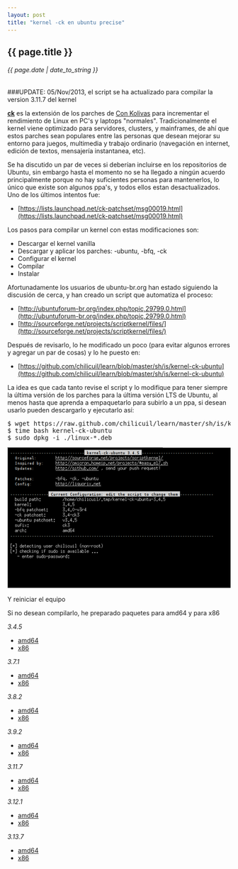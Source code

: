 ```yaml
---
layout: post
title: "kernel -ck en ubuntu precise"
---
```


## {{ page.title }}

###### {{ page.date | date_to_string }}

###UPDATE: 05/Nov/2013, el script se ha actualizado para compilar la version 3.11.7 del kernel

**[ck](http://ck-hack.blogspot.mx/)** es la extensión de los parches de [Con Kolivas](http://en.wikipedia.org/wiki/Con_Kolivas) para incrementar el rendimiento de Linux en PC's y laptops "normales". Tradicionalmente el kernel viene optimizado para servidores, clusters, y mainframes, de ahí que estos parches sean populares entre las personas que desean mejorar su entorno para juegos, multimedia y trabajo ordinario (navegación en internet, edición de textos, mensajería instantanea, etc).

Se ha discutido un par de veces si deberían incluirse en los repositorios de Ubuntu, sin embargo hasta el momento no se ha llegado a ningún acuerdo principalmente porque no hay suficientes personas para mantenerlos, lo único que existe son algunos ppa's, y todos ellos estan desactualizados. Uno de los últimos intentos fue:

- [https://lists.launchpad.net/ck-patchset/msg00019.html](https://lists.launchpad.net/ck-patchset/msg00019.html)

Los pasos para compilar un kernel con estas modificaciones son:

- Descargar el kernel vanilla
- Descargar y aplicar los parches: -ubuntu, -bfq, -ck
- Configurar el kernel
- Compilar
- Instalar

Afortunadamente los usuarios de ubuntu-br.org han estado siguiendo la discusión de cerca, y han creado un script que automatiza el proceso:

- [http://ubuntuforum-br.org/index.php/topic,29799.0.html](http://ubuntuforum-br.org/index.php/topic,29799.0.html)
- [http://sourceforge.net/projects/scriptkernel/files/](http://sourceforge.net/projects/scriptkernel/files/)

Después de revisarlo, lo he modificado un poco (para evitar algunos errores y agregar un par de cosas) y lo he puesto en:

- [https://github.com/chilicuil/learn/blob/master/sh/is/kernel-ck-ubuntu](https://github.com/chilicuil/learn/blob/master/sh/is/kernel-ck-ubuntu)

La idea es que cada tanto revise el script y lo modifique para tener siempre la última versión de los parches para la última versión LTS de Ubuntu, al menos hasta que aprenda a empaquetarlo para subirlo a un ppa, si desean usarlo pueden descargarlo y ejecutarlo así:

<pre class="sh_sh">
$ wget https://raw.github.com/chilicuil/learn/master/sh/is/kernel-ck-ubuntu
$ time bash kernel-ck-ubuntu
$ sudo dpkg -i ./linux-*.deb
</pre>

**[![](/assets/img/59.png)](/assets/img/59.png)**

Y reiniciar el equipo

Si no desean compilarlo, he preparado paquetes para amd64 y para x86

*3.4.5*

- [amd64](http://f.javier.io/rep/deb/3.4.5-ck-amd64.tar.bz2)
- [x86](http://f.javier.io/rep/deb/3.4.5-ck-i386.tar.bz2)

*3.7.1*

- [amd64](http://f.javier.io/rep/deb/3.7.1-ck-i386.tar.bz2)
- [x86](http://f.javier.io/rep/deb/3.7.1-ck-amd64.tar.bz2)

*3.8.2*

- [amd64](http://f.javier.io/rep/deb/3.8.2-ck-amd64.tar.bz2)
- [x86](http://f.javier.io/rep/deb/3.8.2-ck-i386.tar.bz2)

*3.9.2*

- [amd64](http://f.javier.io/rep/deb/3.9.2-ck-amd64.tar.bz2)
- [x86](http://f.javier.io/rep/deb/3.9.2-ck-i386.tar.bz2)

*3.11.7*

- [amd64](http://f.javier.io/rep/deb/3.11.7-ck-amd64.tar.bz2)
- [x86](http://f.javier.io/rep/deb/3.11.7-ck-i386.tar.bz2)

*3.12.1*

- [amd64](http://f.javier.io/rep/deb/3.12.1-ck-amd64.tar.bz2)
- [x86](http://f.javier.io/rep/deb/3.12.1-ck-i386.tar.bz2)

*3.13.7*

- [amd64](http://f.javier.io/rep/deb/3.13.7-ck-i386.tar.bz2)
- [x86](http://f.javier.io/rep/deb/3.13.7-ck-amd64.tar.bz2)

